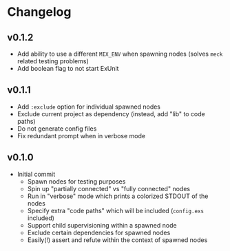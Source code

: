 # Changelog

## v0.1.2

  * Add ability to use a different `MIX_ENV` when spawning nodes (solves `meck` related testing problems)
  * Add boolean flag to not start ExUnit

## v0.1.1

  * Add `:exclude` option for individual spawned nodes
  * Exclude current project as dependency (instead, add "lib" to code paths)
  * Do not generate config files
  * Fix redundant prompt when in verbose mode

## v0.1.0

  * Initial commit
    * Spawn nodes for testing purposes
    * Spin up "partially connected" vs "fully connected" nodes
    * Run in "verbose" mode which prints a colorized STDOUT of the nodes
    * Specify extra "code paths" which will be included (`config.exs` included)
    * Support child supervisioning within a spawned node
    * Exclude certain dependencies for spawned nodes
    * Easily(!) assert and refute within the context of spawned nodes

